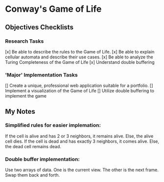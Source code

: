 # Conway's Game of Life

## Objectives Checklists

### Research Tasks

[x] Be able to describe the rules to the Game of Life.
[x] Be able to explain cellular automata and describe their use cases.
[x] Be able to analyze the Turing Completeness of the Game of Life
[x] Understand double buffering

### 'Major' Implementation Tasks

[] Create a unique, professional web application suitable for a portfolio.
[] Implement a visualization of the Game of Life
[] Utilize double buffering to implement the game


## My Notes
### Simplified rules for easier implemation:
If the cell is alive and has 2 or 3 neighbors, it remains alive. Else, the alive cell dies.
If the cell is dead and has exactly 3 neighbors, it comes alive. Else, the dead cell remains dead.
### Double buffer implementation:
Use two arrays of data. One is the current view. The other is the next frame. Swap them back and forth.
